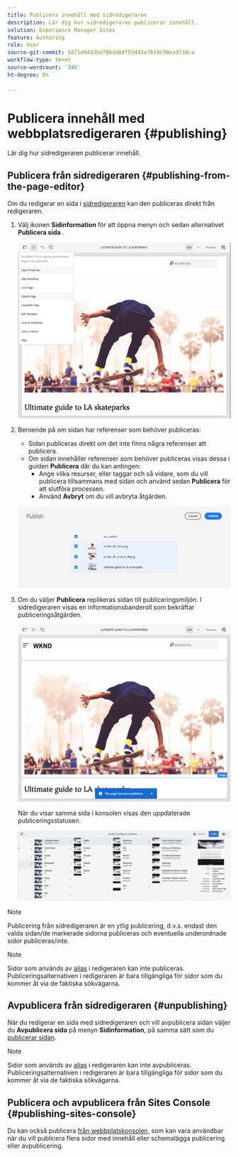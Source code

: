 ```yaml
---
title: Publicera innehåll med sidredigeraren
description: Lär dig hur sidredigeraren publicerar innehåll.
solution: Experience Manager Sites
feature: Authoring
role: User
source-git-commit: 5871e04d3bd78bdd8df55d42e7619c98ea3f38ca
workflow-type: tm+mt
source-wordcount: '345'
ht-degree: 0%

---
```



# Publicera innehåll med webbplatsredigeraren {#publishing}

Lär dig hur sidredigeraren publicerar innehåll.

## Publicera från sidredigeraren {#publishing-from-the-page-editor}

Om du redigerar en sida i [sidredigeraren](/help/sites-cloud/authoring/page-editor/introduction.md) kan den publiceras direkt från redigeraren.

1. Välj ikonen **Sidinformation** för att öppna menyn och sedan alternativet **Publicera sida** .

   ![Publicera en sida via sidalternativ](/help/sites-cloud/authoring/assets/publishing-page-options.png)

1. Beroende på om sidan har referenser som behöver publiceras:

   * Sidan publiceras direkt om det inte finns några referenser att publicera.
   * Om sidan innehåller referenser som behöver publiceras visas dessa i guiden **Publicera** där du kan antingen:
      * Ange vilka resurser, eller taggar och så vidare, som du vill publicera tillsammans med sidan och använd sedan **Publicera** för att slutföra processen.
      * Använd **Avbryt** om du vill avbryta åtgärden.

   ![Publicerar referenser med sidan](/help/sites-cloud/authoring/assets/publishing-references.png)

1. Om du väljer **Publicera** replikeras sidan till publiceringsmiljön. I sidredigeraren visas en informationsbanderoll som bekräftar publiceringsåtgärden.

   ![Banderoll för publiceringsstatusinformation](/help/sites-cloud/authoring/assets/publishing-info.png)

   När du visar samma sida i konsolen visas den uppdaterade publiceringsstatusen.

   ![Sidpubliceringsstatus i kolumnvy i webbplatskonsolen](/help/sites-cloud/authoring/assets/publishing-status-console-column.png)

>[!NOTE]
>
>Publicering från sidredigeraren är en ytlig publicering, d.v.s. endast den valda sidan/de markerade sidorna publiceras och eventuella underordnade sidor publiceras/inte.

>[!NOTE]
>
>Sidor som används av [alias](/help/sites-cloud/authoring/sites-console/page-properties.md#advanced) i redigeraren kan inte publiceras. Publiceringsalternativen i redigeraren är bara tillgängliga för sidor som du kommer åt via de faktiska sökvägarna.

## Avpublicera från sidredigeraren {#unpublishing}

När du redigerar en sida med sidredigeraren och vill avpublicera sidan väljer du **Avpublicera sida** på menyn **Sidinformation**, på samma sätt som du [publicerar sidan](#publishing-from-the-editor).

>[!NOTE]
>
>Sidor som används av [alias](/help/sites-cloud/authoring/sites-console/page-properties.md#advanced) i redigeraren kan inte avpubliceras. Publiceringsalternativen i redigeraren är bara tillgängliga för sidor som du kommer åt via de faktiska sökvägarna.

## Publicera och avpublicera från Sites Console {#publishing-sites-console}

Du kan också publicera [&#x200B; från webbplatskonsolen &#x200B;](/help/sites-cloud/authoring/sites-console/publishing-pages.md) som kan vara användbar när du vill publicera flera sidor med innehåll eller schemalägga publicering eller avpublicering.
